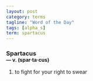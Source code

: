 ```yaml
---
layout: post
category: terms
tagline: "Word of the Day"
tags: [alpha_s]
term: spartacus
---
```


<h3>Spartacus<br/> <small>&mdash; v. (spar<span>&middot;</span>ta<span>&middot;</span>cus)</small></h3>
<p><ol><li>to fight for your right to swear</li>
</ol></p>
